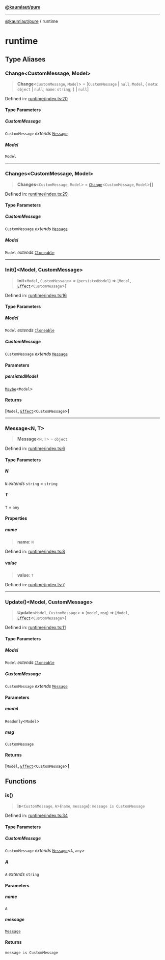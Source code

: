 [**@kaumlaut/pure**](README.md)

---

[@kaumlaut/pure](README.md) / runtime

# runtime

## Type Aliases

### Change\<CustomMessage, Model\>

> **Change**\<`CustomMessage`, `Model`\> = \[`CustomMessage` \| `null`, `Model`, \{ `meta`: `object` \| `null`; `name`: `string`; \} \| `null`\]

Defined in: [runtime/index.ts:20](https://github.com/maxkaemmerer/pure/blob/7d6dd89bd92ad8e578666976a4b450075db35938/src/runtime/index.ts#L20)

#### Type Parameters

##### CustomMessage

`CustomMessage` _extends_ [`Message`](#message)

##### Model

`Model`

---

### Changes\<CustomMessage, Model\>

> **Changes**\<`CustomMessage`, `Model`\> = [`Change`](#change)\<`CustomMessage`, `Model`\>[]

Defined in: [runtime/index.ts:29](https://github.com/maxkaemmerer/pure/blob/7d6dd89bd92ad8e578666976a4b450075db35938/src/runtime/index.ts#L29)

#### Type Parameters

##### CustomMessage

`CustomMessage` _extends_ [`Message`](#message)

##### Model

`Model` _extends_ [`Cloneable`](clone.md#cloneable)

---

### Init()\<Model, CustomMessage\>

> **Init**\<`Model`, `CustomMessage`\> = (`persistedModel`) => \[`Model`, [`Effect`](runtime/effect.md#effect)\<`CustomMessage`\>\]

Defined in: [runtime/index.ts:16](https://github.com/maxkaemmerer/pure/blob/7d6dd89bd92ad8e578666976a4b450075db35938/src/runtime/index.ts#L16)

#### Type Parameters

##### Model

`Model` _extends_ [`Cloneable`](clone.md#cloneable)

##### CustomMessage

`CustomMessage` _extends_ [`Message`](#message)

#### Parameters

##### persistedModel

[`Maybe`](maybe.md#maybe)\<`Model`\>

#### Returns

\[`Model`, [`Effect`](runtime/effect.md#effect)\<`CustomMessage`\>\]

---

### Message\<N, T\>

> **Message**\<`N`, `T`\> = `object`

Defined in: [runtime/index.ts:6](https://github.com/maxkaemmerer/pure/blob/7d6dd89bd92ad8e578666976a4b450075db35938/src/runtime/index.ts#L6)

#### Type Parameters

##### N

`N` _extends_ `string` = `string`

##### T

`T` = `any`

#### Properties

##### name

> **name**: `N`

Defined in: [runtime/index.ts:8](https://github.com/maxkaemmerer/pure/blob/7d6dd89bd92ad8e578666976a4b450075db35938/src/runtime/index.ts#L8)

##### value

> **value**: `T`

Defined in: [runtime/index.ts:7](https://github.com/maxkaemmerer/pure/blob/7d6dd89bd92ad8e578666976a4b450075db35938/src/runtime/index.ts#L7)

---

### Update()\<Model, CustomMessage\>

> **Update**\<`Model`, `CustomMessage`\> = (`model`, `msg`) => \[`Model`, [`Effect`](runtime/effect.md#effect)\<`CustomMessage`\>\]

Defined in: [runtime/index.ts:11](https://github.com/maxkaemmerer/pure/blob/7d6dd89bd92ad8e578666976a4b450075db35938/src/runtime/index.ts#L11)

#### Type Parameters

##### Model

`Model` _extends_ [`Cloneable`](clone.md#cloneable)

##### CustomMessage

`CustomMessage` _extends_ [`Message`](#message)

#### Parameters

##### model

`Readonly`\<`Model`\>

##### msg

`CustomMessage`

#### Returns

\[`Model`, [`Effect`](runtime/effect.md#effect)\<`CustomMessage`\>\]

## Functions

### is()

> **is**\<`CustomMessage`, `A`\>(`name`, `message`): `message is CustomMessage`

Defined in: [runtime/index.ts:34](https://github.com/maxkaemmerer/pure/blob/7d6dd89bd92ad8e578666976a4b450075db35938/src/runtime/index.ts#L34)

#### Type Parameters

##### CustomMessage

`CustomMessage` _extends_ [`Message`](#message)\<`A`, `any`\>

##### A

`A` _extends_ `string`

#### Parameters

##### name

`A`

##### message

[`Message`](#message)

#### Returns

`message is CustomMessage`
